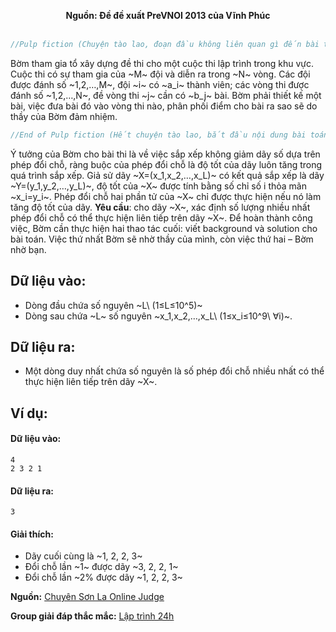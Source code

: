 **<center>Nguồn: Đề đề xuất PreVNOI 2013 của Vĩnh Phúc</center>**
<br>

```C++
//Pulp fiction (Chuyện tào lao, đoạn đầu không liên quan gì đến bài toán)
```

Bờm tham gia tổ xây dựng đề thi cho một cuộc thi lập trình trong khu vực. Cuộc thi có sự tham gia của ~M~ đội và diễn ra trong ~N~ vòng. Các đội được đánh số ~1,2,…,M~, đội ~i~ có ~a_i~ thành viên; các vòng thi được đánh số ~1,2,…,N~, đề vòng thi ~j~ cần có ~b_j~ bài. Bờm phải thiết kế một bài, việc đưa bài đó vào vòng thi nào, phân phối điểm cho bài ra sao sẽ do thầy của Bờm đảm nhiệm.
```C++
//End of Pulp fiction (Hết chuyện tào lao, bắt đầu nội dung bài toán)
```

Ý tưởng của Bờm cho bài thi là về việc sắp xếp không giảm dãy số dựa trên phép đổi chỗ, ràng buộc của phép đổi chỗ là độ tốt của dãy luôn tăng trong quá trình sắp xếp. Giả sử dãy ~X=(x_1,x_2,…,x_L)~ có kết quả sắp xếp là dãy ~Y=(y_1,y_2,…,y_L)~, độ tốt của ~X~ được tính  bằng số chỉ số i thỏa mãn ~x_i=y_i~. Phép đổi chỗ hai phần tử của ~X~ chỉ được thực hiện nếu nó làm tăng độ tốt của dãy.
**Yêu cầu**: cho dãy ~X~, xác định số lượng nhiều nhất phép đổi chỗ có thể thực hiện liên tiếp trên dãy ~X~.
Để hoàn thành công việc, Bờm cần thực hiện hai thao tác cuối: viết background và solution cho bài toán. Việc thứ nhất Bờm sẽ nhờ thầy của mình, còn việc thứ hai – Bờm nhờ bạn.

## Dữ liệu vào:
- Dòng đầu chứa số nguyên ~L\ (1≤L≤10^5)~
- Dòng sau chứa ~L~ số nguyên ~x_1,x_2,…,x_L\  (1≤x_i≤10^9\ ∀i)~.

## Dữ liệu ra:
- Một dòng duy nhất chứa số nguyên là số phép đổi chỗ nhiều nhất có thể  thực hiện liên tiếp trên dãy ~X~.

## Ví dụ:
#### Dữ liệu vào:
```
4
2 3 2 1
```

#### Dữ liệu ra:
```
3
```

#### Giải thích:
- Dãy cuối cùng là ~1, 2, 2, 3~
- Đổi chỗ lần ~1~ được dãy ~3, 2, 2, 1~
- Đổi chỗ lần ~2% được dãy ~1, 2, 2, 3~

**Nguồn:** [Chuyên Sơn La Online Judge](http://csloj.ddns.net/)

**Group giải đáp thắc mắc:** [Lập trình 24h](https://www.facebook.com/groups/1386904321519984)